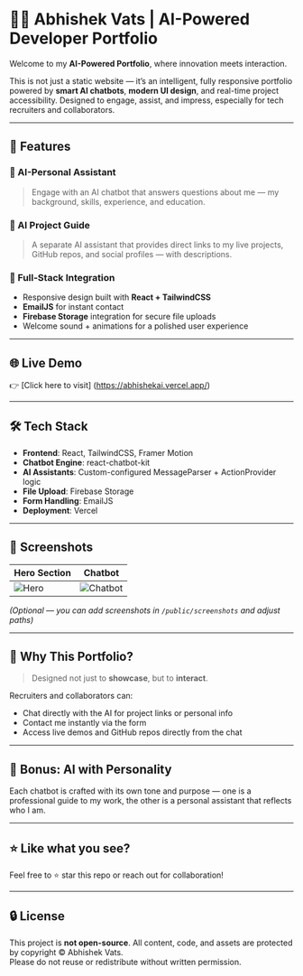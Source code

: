 # 👨‍💻 Abhishek Vats | AI-Powered Developer Portfolio

Welcome to my **AI-Powered Portfolio**, where innovation meets interaction.

This is not just a static website — it’s an intelligent, fully responsive portfolio powered by **smart AI chatbots**, **modern UI design**, and real-time project accessibility. Designed to engage, assist, and impress, especially for tech recruiters and collaborators.

---

## 🚀 Features

### 🤖 AI-Personal Assistant
> Engage with an AI chatbot that answers questions about me — my background, skills, experience, and education.

### 🧠 AI Project Guide
> A separate AI assistant that provides direct links to my live projects, GitHub repos, and social profiles — with descriptions.

### 💼 Full-Stack Integration
- Responsive design built with **React + TailwindCSS**
- **EmailJS** for instant contact
- **Firebase Storage** integration for secure file uploads
- Welcome sound + animations for a polished user experience

---

## 🌐 Live Demo

👉 [Click here to visit] (https://abhishekai.vercel.app/)


---

## 🛠️ Tech Stack

- **Frontend**: React, TailwindCSS, Framer Motion
- **Chatbot Engine**: react-chatbot-kit
- **AI Assistants**: Custom-configured MessageParser + ActionProvider logic
- **File Upload**: Firebase Storage
- **Form Handling**: EmailJS
- **Deployment**: Vercel

---

## 📸 Screenshots

| Hero Section | Chatbot |
|--------------|---------|
| ![Hero](./public/screenshots/hero.png) | ![Chatbot](./public/screenshots/chatbot.png) |

*(Optional — you can add screenshots in `/public/screenshots` and adjust paths)*

---


## 📣 Why This Portfolio?

> Designed not just to **showcase**, but to **interact**.

Recruiters and collaborators can:
- Chat directly with the AI for project links or personal info
- Contact me instantly via the form
- Access live demos and GitHub repos directly from the chat

---

## 🧠 Bonus: AI with Personality

Each chatbot is crafted with its own tone and purpose — one is a professional guide to my work, the other is a personal assistant that reflects who I am.

---

## ⭐ Like what you see?

Feel free to ⭐ star this repo or reach out for collaboration!

---

## 🔒 License

This project is **not open-source**. All content, code, and assets are protected by copyright © Abhishek Vats.  
Please do not reuse or redistribute without written permission.


